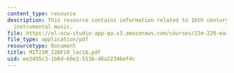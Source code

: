 ```yaml
---
content_type: resource
description: This resource contains information related to 16th century vocal and
  instrumental music.
file: https://ol-ocw-studio-app-qa.s3.amazonaws.com/courses/21m-220-early-music-fall-2010/ee2495c31b6d60e2553bd6a22346ef4c_MIT21M_220F10_lec16.pdf
file_type: application/pdf
resourcetype: Document
title: MIT21M_220F10_lec16.pdf
uid: ee2495c3-1b6d-60e2-553b-d6a22346ef4c
---
```

